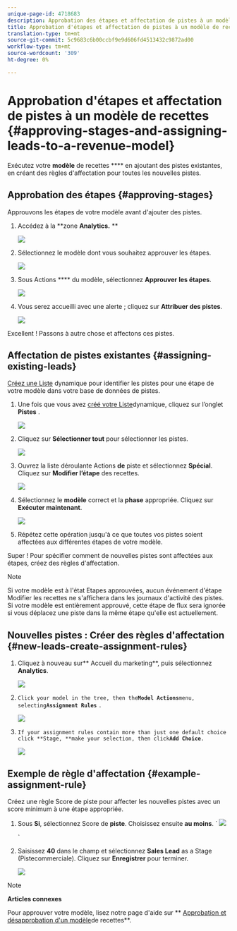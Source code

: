 ```yaml
---
unique-page-id: 4718683
description: Approbation des étapes et affectation de pistes à un modèle de recettes - Documents marketing - Documentation sur les produits
title: Approbation d'étapes et affectation de pistes à un modèle de recettes
translation-type: tm+mt
source-git-commit: 5c9683c6b00ccbf9e9d606fd4513432c9872ad00
workflow-type: tm+mt
source-wordcount: '309'
ht-degree: 0%

---
```



# Approbation d&#39;étapes et affectation de pistes à un modèle de recettes {#approving-stages-and-assigning-leads-to-a-revenue-model}

Exécutez votre **modèle** de recettes **** en ajoutant des pistes existantes, en créant des règles d&#39;affectation pour toutes les nouvelles pistes.

## Approbation des étapes {#approving-stages}

Approuvons les étapes de votre modèle avant d&#39;ajouter des pistes.

1. Accédez à la **zone **Analytics.** **

   ![](assets/image2015-4-28-17-3a8-3a8.png)

1. Sélectionnez le modèle dont vous souhaitez approuver les étapes.

   ![](assets/image2015-4-28-17-3a10-3a3.png)

1. Sous Actions **** du modèle, sélectionnez **Approuver** **les étapes**.

   ![](assets/image2015-4-28-17-3a12-3a37.png)

1. Vous serez accueilli avec une alerte ; cliquez sur **Attribuer des pistes**.

   ![](assets/image2015-4-28-17-3a5-3a39.png)

Excellent ! Passons à autre chose et affectons ces pistes.

## Affectation de pistes existantes {#assigning-existing-leads}

[Créez une Liste](../../../../product-docs/core-marketo-concepts/smart-lists-and-static-lists/creating-a-smart-list/create-a-smart-list.md) dynamique pour identifier les pistes pour une étape de votre modèle dans votre base de données de pistes.

1. Une fois que vous avez [créé votre Liste](../../../../product-docs/core-marketo-concepts/smart-lists-and-static-lists/creating-a-smart-list/create-a-smart-list.md)dynamique, cliquez sur l’onglet **Pistes** .

   ![](assets/image2015-4-29-11-3a37-3a30.png)

1. Cliquez sur **Sélectionner tout** pour sélectionner les pistes.

   ![](assets/image2015-4-29-11-3a39-3a39.png)

1. Ouvrez la liste déroulante Actions **de** piste et sélectionnez **Spécial**. Cliquez sur **Modifier l’étape** des recettes.

   ![](assets/image2015-4-29-11-3a40-3a38.png)

1. Sélectionnez le **modèle** correct et la **phase** appropriée. Cliquez sur **Exécuter maintenant**.

   ![](assets/image2015-4-29-11-3a43-3a41.png)

1. Répétez cette opération jusqu&#39;à ce que toutes vos pistes soient affectées aux différentes étapes de votre modèle.

Super ! Pour spécifier comment de nouvelles pistes sont affectées aux étapes, créez des règles d&#39;affectation.

>[!NOTE]
>
>Si votre modèle est à l&#39;état Etapes approuvées, aucun événement d&#39;étape Modifier les recettes ne s&#39;affichera dans les journaux d&#39;activité des pistes. Si votre modèle est entièrement approuvé, cette étape de flux sera ignorée si vous déplacez une piste dans la même étape qu&#39;elle est actuellement.

## Nouvelles pistes : Créer des règles d&#39;affectation  {#new-leads-create-assignment-rules}

1. Cliquez à nouveau sur** Accueil du marketing**, puis sélectionnez **Analytics**.

   ![](assets/image2015-4-28-17-3a8-3a8.png)

1. `Click your model in the tree, then the`**`Model Actions`**`menu, selecting`**`Assignment Rules`** `.`

   ![](assets/image2015-4-29-11-3a52-3a17.png)

1. `If your assignment rules contain more than just one default choice click **Stage, **make your selection, then click`**`Add Choice`**`.`

   ![](assets/image2015-4-29-12-3a5-3a46.png)

## Exemple de règle d&#39;affectation {#example-assignment-rule}

Créez une règle Score de piste pour affecter les nouvelles pistes avec un score minimum à une étape appropriée.

1. Sous **Si**, sélectionnez Score de **piste**. Choisissez ensuite **au moins**.
` ![](assets/image2015-4-29-13-3a27-3a8.png)

   `

1. Saisissez **40** dans le champ et sélectionnez **Sales Lead** as a Stage (Pistecommerciale). Cliquez sur **Enregistrer** pour terminer.

   ![](assets/image2015-4-29-14-3a4-3a23.png)

>[!NOTE]
>
>**Articles connexes**
>
>Pour approuver votre modèle, lisez notre page d&#39;aide sur ** [Approbation et désapprobation d&#39;un modèle](approve-unapprove-a-revenue-model.md)de recettes**.


